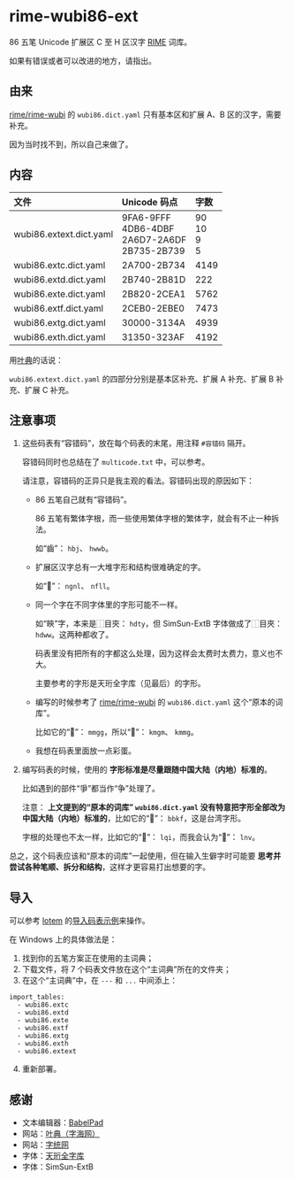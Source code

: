 # rime-wubi86-ext

86 五笔 Unicode 扩展区 C 至 H 区汉字 [RIME](https://rime.im/) 词库。

如果有错误或者可以改进的地方，请指出。

## 由来

[rime/rime-wubi](https://github.com/rime/rime-wubi) 的 `wubi86.dict.yaml` 只有基本区和扩展 A、B 区的汉字，需要补充。

因为当时找不到，所以自己来做了。

## 内容

| 文件 | Unicode 码点 | 字数 |
| :--- | :------ | :--- |
| wubi86.extext.dict.yaml | 9FA6-9FFF<br/>4DB6-4DBF<br/>2A6D7-2A6DF<br/>2B735-2B739 | 90<br/>10<br/>9<br/>5 |
| wubi86.extc.dict.yaml | 2A700-2B734 | 4149 |
| wubi86.extd.dict.yaml | 2B740-2B81D | 222 |
| wubi86.exte.dict.yaml | 2B820-2CEA1 | 5762 |
| wubi86.extf.dict.yaml | 2CEB0-2EBE0 | 7473 |
| wubi86.extg.dict.yaml | 30000-3134A | 4939 |
| wubi86.exth.dict.yaml | 31350-323AF | 4192 |

用[叶典](http://yedict.com/)的话说：

`wubi86.extext.dict.yaml` 的四部分分别是基本区补充、扩展 A 补充、扩展 B 补充、扩展 C 补充。

## 注意事项

1. 这些码表有“容错码”，放在每个码表的末尾，用注释 `#容错码` 隔开。

   容错码同时也总结在了 `multicode.txt` 中，可以参考。

   请注意，容错码的正异只是我主观的看法。容错码出现的原因如下：

   * 86 五笔自己就有“容错码”。

     86 五笔有繁体字根，而一些使用繁体字根的繁体字，就会有不止一种拆法。

     如“齒”： `hbj`、 `hwwb`。

   * 扩展区汉字总有一大堆字形和结构很难确定的字。

     如“𪭃”： `ngnl`、 `nfll`。

   * 同一个字在不同字体里的字形可能不一样。

     如“鿃”字，本来是⿰目㚒： `hdty`，但 SimSun-ExtB 字体做成了⿰目夾： `hdww`。这两种都收了。

     码表里没有把所有的字都这么处理，因为这样会太费时太费力，意义也不大。

     主要参考的字形是天珩全字库（见最后）的字形。

   * 编写的时候参考了 [rime/rime-wubi](https://github.com/rime/rime-wubi) 的 `wubi86.dict.yaml` 这个“原本的词库”。

     比如它的“𠕄”： `mmgg`，所以“𫩦”： `kmgm`、 `kmmg`。

   * 我想在码表里面放一点彩蛋。

2. 编写码表的时候，使用的 **字形标准是尽量跟随中国大陆（内地）标准的**。

   比如遇到的部件“爭”都当作“争”处理了。

   注意： **上文提到的“原本的词库” `wubi86.dict.yaml` 没有特意把字形全部改为中国大陆（内地）标准的**，比如它的“𨼳”： `bbkf`，这是台湾字形。

   字根的处理也不太一样，比如它的“𡆢”： `lqi`，而我会认为“𡆢”： `lnv`。

总之，这个码表应该和“原本的词库”一起使用，但在输入生僻字时可能要 **思考并尝试各种笔顺、拆分和结构**，这样才更容易打出想要的字。

## 导入

可以参考 [lotem](https://github.com/lotem) 的[导入码表示例](https://gist.github.com/lotem/5443073)来操作。

在 Windows 上的具体做法是：
1. 找到你的五笔方案正在使用的主词典；
2. 下载文件，将 7 个码表文件放在这个“主词典”所在的文件夹；
3. 在这个“主词典”中，在 `---` 和 `...` 中间添上：

```
import_tables:
  - wubi86.extc
  - wubi86.extd
  - wubi86.exte
  - wubi86.extf
  - wubi86.extg
  - wubi86.exth
  - wubi86.extext
```

4. 重新部署。

## 感谢

* 文本编辑器：[BabelPad](https://www.babelstone.co.uk/Software/BabelPad.html)
* 网站：[叶典（字海网）](http://yedict.com/)
* 网站：[字统网](https://zi.tools/)
* 字体：[天珩全字库](http://cheonhyeong.com/Simplified/download.html)
* 字体：SimSun-ExtB
